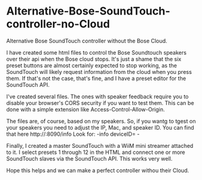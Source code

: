 # Alternative-Bose-SoundTouch-controller-no-Cloud
Alternative Bose SoundTouch controller without the Bose Cloud.

I have created some html files to control the Bose Soundtouch speakers over their api when the Bose cloud stops. 
It's just a shame that the six preset buttons are almost certainly expected to stop working, as the SoundTouch will 
likely request information from the cloud when you press them. If that's not the case, that's fine, and I have a preset 
editor for the SoundTouch API.

I've created several files. The ones with speaker feedback require you to disable your browser's CORS security if you want 
to test them. This can be done with a simple extension like Access-Control-Allow-Origin.

The files are, of course, based on my speakers. So, if you wantg to tgest on your speakers you need to adjust the IP, Mac, and speaker ID.
You can find that here http://<IP of your speaker>:8090/info
Look for:
-info deviceID=
-<macAddress>
<ipAddress>

Finally, I created a master SoundTouch with a WiiM mini streamer attached to it. I select presets 1 
through 12 in the HTML and connect one or more SoundTouch slaves via the SoundTouch API. This works very well.

Hope this helps and we can make a perfect controller withou their Cloud.
